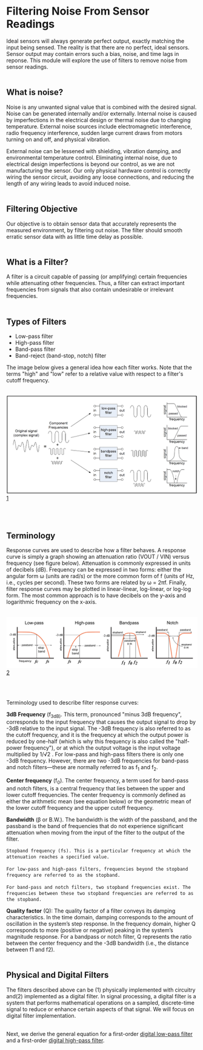 # Filtering Noise From Sensor Readings

Ideal sensors will always generate perfect output, exactly matching the input being sensed. The reality is that there are no perfect, ideal sensors. Sensor output may contain errors such a bias, noise, and time lags in reponse. This module will explore the use of filters to remove noise from sensor readings.
<br>
<br>

## What is noise?

Noise is any unwanted signal value that is combined with the desired signal. Noise can be generated internally and/or externally. Internal noise is caused by imperfections in the electrical design or thermal noise due to changing temperature. External noise sources include electromagnetic interference, radio frequency interference, sudden large current draws from motors turning on and off, and physical vibration.

External noise can be lessened with shielding, vibration damping, and environmental temperature control. Eliminating internal noise, due to electrical design imperfections is beyond our control, as we are not manufacturing the sensor. Our only physical hardware control is correctly wiring the sensor circuit, avoiding any loose connections, and reducing the length of any wiring leads to avoid induced noise.
<br>
<br>

## Filtering Objective

Our objective is to obtain sensor data that accurately represents the measured environment, by filtering out noise. The filter should smooth erratic sensor data with as little time delay as possible.
<br>
<br>

## What is a Filter?

A filter is a circuit capable of passing (or amplifying) certain frequencies while attenuating other frequencies. Thus, a filter can extract important frequencies from signals that also contain undesirable or irrelevant frequencies.
<br>
<br>

## Types of Filters

- Low-pass filter 
- High-pass filter
- Band-pass filter
- Band-reject (band-stop, notch) filter

The image below gives a general idea how each filter works. Note that the terms "high" and "low" refer to a relative value with respect to a filter's cutoff frequency.<br><br>


![Filter Types](./images/four_major_filters.jpg "Filter Types")[1](https://www.allaboutcircuits.com/uploads/articles/four_major_filters.jpg)

<br><br>

## Terminology

Response curves are used to describe how a filter behaves. A response curve is simply a graph showing an attenuation ratio (VOUT / VIN) versus frequency (see figure below). Attenuation is commonly expressed in units of decibels (dB). Frequency can be expressed in two forms: either the angular form ω (units are rad/s) or the more common form of f (units of Hz, i.e., cycles per second). These two forms are related by ω = 2πf. Finally, filter response curves may be plotted in linear-linear, log-linear, or log-log form. The most common approach is to have decibels on the y-axis and logarithmic frequency on the x-axis. <br><br>


![Response Curvers](./images/Davis_intro_to_filters_filter_types.jpg "Response Curves")[2](https://www.allaboutcircuits.com/uploads/articles/Davis_intro_to_filters_filter_types.jpg)

<br><br>

Terminology used to describe filter response curves:

**3dB Frequency** (f<sub>3dB)</sub>. This term, pronounced "minus 3dB frequency", corresponds to the input frequency that causes the output signal to drop by -3dB relative to the input signal. The -3dB frequency is also referred to as the cutoff frequency, and it is the frequency at which the output power is reduced by one-half (which is why this frequency is also called the "half-power frequency"), or at which the output voltage is the input voltage multiplied by 1/√2 . For low-pass and high-pass filters there is only one -3dB frequency. However, there are two -3dB frequencies for band-pass and notch filters—these are normally referred to as f<sub>1</sub> and f<sub>2</sub>.

**Center frequency** (f<sub>0</sub>). The center frequency, a term used for band-pass and notch filters, is a central frequency that lies between the upper and lower cutoff frequencies. The center frequency is commonly defined as either the arithmetic mean (see equation below) or the geometric mean of the lower cutoff frequency and the upper cutoff frequency.

**Bandwidth** (β or B.W.). The bandwidth is the width of the passband, and the passband is the band of frequencies that do not experience significant attenuation when moving from the input of the filter to the output of the filter.

    Stopband frequency (fs). This is a particular frequency at which the attenuation reaches a specified value.
    
    For low-pass and high-pass filters, frequencies beyond the stopband frequency are referred to as the stopband.
    
    For band-pass and notch filters, two stopband frequencies exist. The frequencies between these two stopband frequencies are referred to as the stopband.

**Quality factor** (Q): The quality factor of a filter conveys its damping characteristics. In the time domain, damping corresponds to the amount of oscillation in the system’s step response. In the frequency domain, higher Q corresponds to more (positive or negative) peaking in the system’s magnitude response. For a bandpass or notch filter, Q represents the ratio between the center frequency and the -3dB bandwidth (i.e., the distance between f1 and f2).
<br><br>

## Physical and Digital Filters

The filters described above can be (1) physically implemented with circuitry and(2) implemented as a digital filter. In signal processing, a digital filter is a system that performs mathematical operations on a sampled, discrete-time signal to reduce or enhance certain aspects of that signal. We will focus on digital filter implementation.
<br>
<br>

Next, we derive the general equation for a first-order [digital low-pass filter](digital_lowpass_filter.md) and a first-order [digital high-pass filter](digital_highpass_filter.md).